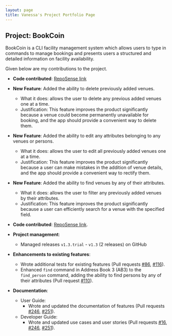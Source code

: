 ```yaml
---
layout: page
title: Vanessa's Project Portfolio Page
---
```


## Project: BookCoin

BookCoin is a CLI facility management system which allows users to type in commands to manage bookings and presents users a structured and detailed information on facility availability.

Given below are my contributions to the project.

* **Code contributed**: [RepoSense link](https://nus-cs2103-ay2021s2.github.io/tp-dashboard/?search=&sort=groupTitle&sortWithin=title&timeframe=commit&mergegroup=&groupSelect=groupByRepos&breakdown=true&checkedFileTypes=docs~functional-code~test-code~other&since=&tabOpen=true&tabType=authorship&tabAuthor=vvan-essa&tabRepo=AY2021S2-CS2103-W17-3%2Ftp%5Bmaster%5D&authorshipIsMergeGroup=false&authorshipFileTypes=docs~functional-code~test-code~other&authorshipIsBinaryFileTypeChecked=false)

* **New Feature**: Added the ability to delete previously added venues.
    * What it does: allows the user to delete any previous added venues one at a time.
    * Justification: This feature improves the product significantly because a venue could become permanently unavailable for booking, and the app should provide a convenient way to delete them.

* **New Feature**: Added the ability to edit any attributes belonging to any venues or persons.
  * What it does: allows the user to edit all previously added venues one at a time.
  * Justification: This feature improves the product significantly because a user can make mistakes in the addition of venue details, and the app should provide a convenient way to rectify them.

* **New Feature**: Added the ability to find venues by any of their attributes.
  * What it does: allows the user to filter any previously added venues by their attributes.
  * Justification: This feature improves the product significantly because a user can efficiently search for a venue with the specified field.
  
* **Code contributed**: [RepoSense link](https://nus-cs2103-ay2021s2.github.io/tp-dashboard/?search=&sort=groupTitle&sortWithin=title&timeframe=commit&mergegroup=&groupSelect=groupByRepos&breakdown=true&checkedFileTypes=docs~functional-code~test-code~other&since=&tabOpen=true&tabType=authorship&tabAuthor=vvan-essa&tabRepo=AY2021S2-CS2103-W17-3%2Ftp%5Bmaster%5D&authorshipIsMergeGroup=false&authorshipFileTypes=docs~functional-code~test-code~other&authorshipIsBinaryFileTypeChecked=false).

* **Project management**:
  * Managed releases `v1.3.trial` - `v1.3` (2 releases) on GitHub

* **Enhancements to existing features**:
    * Wrote additional tests for existing features (Pull requests [\#86](https://github.com/AY2021S2-CS2103-W17-3/tp/pull/86), [\#116](https://github.com/AY2021S2-CS2103-W17-3/tp/pull/116)).
    * Enhanced `find` command in Address Book 3 (AB3) to the `find_person` command, adding the ability to find persons by any of their attributes (Pull request [\#110](https://github.com/AY2021S2-CS2103-W17-3/tp/pull/110)).

* **Documentation**:
    * User Guide:
        * Wrote and updated the documentation of features (Pull requests [\#246](https://github.com/AY2021S2-CS2103-W17-3/tp/pull/246), [\#251](https://github.com/AY2021S2-CS2103-W17-3/tp/pull/251)).
    * Developer Guide:
        * Wrote and updated use cases and user stories (Pull requests [\#16](https://github.com/AY2021S2-CS2103-W17-3/tp/pull/16), [\#246](https://github.com/AY2021S2-CS2103-W17-3/tp/pull/246), [\#251](https://github.com/AY2021S2-CS2103-W17-3/tp/pull/251)).


